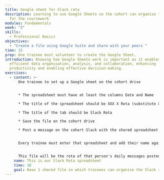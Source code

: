 ```yaml
---
title: Google sheet for Slack rota
description: Learning to use Google Sheets so the cohort can organise their rota
  for the coursework
modules: Fundamentals
week: "2"
skills:
  - Professional Basics
objectives:
  - "Create a file using Google Suite and share with your peers "
time: 15
prep: O﻿ne trainee must volunteer to create the Google Sheet.
introduction: Knowing how Google Sheets work is important as it enables
  efficient data organisation, analysis, and collaboration, enhancing
  productivity and enabling effective decision-making.
exercises:
  - content: >-
      One trainee to set up a Google sheet on the cohort drive


      * The spreadsheet must have at least the columns Date and Name

      * The title of the spreadsheet should be XXX X Rota (substitute XXXX for the region initials and cohort number, for example, GLA 6)

      * The title of the tab should be Slack Rota

      * Save the file on the cohort drive

      * Post a message on the cohort Slack with the shared spreadsheet and the instructions on what to do (see below)


      Every trainee must enter that spreadsheet and add their name against a date.


      This file will be the rota of that person's daily messages posted on Slack. You have more information about it in your Coursework.
    name: This is our Slack Rota spreadsheet
    time: 10
    goal: Have 1 shared file in which trainees can organise the Slack rota
---
```

